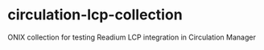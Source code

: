 # circulation-lcp-collection
ONIX collection for testing Readium LCP integration in Circulation Manager
